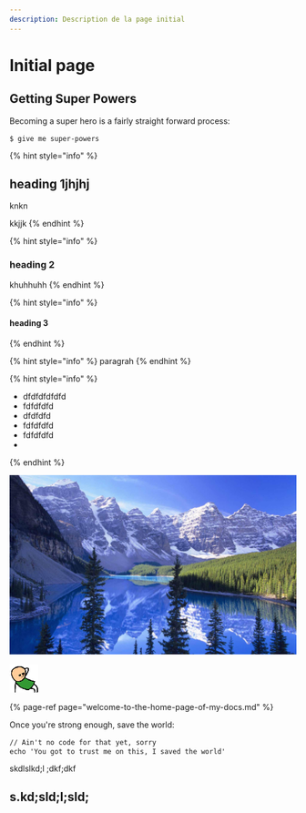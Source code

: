```yaml
---
description: Description de la page initial
---
```


# Initial page

## Getting Super Powers

Becoming a super hero is a fairly straight forward process:

```
$ give me super-powers
```



{% hint style="info" %}
## heading 1jhjhj

knkn

kkjjk
{% endhint %}

{% hint style="info" %}
### heading 2

khuhhuhh
{% endhint %}

{% hint style="info" %}
#### heading 3
{% endhint %}

{% hint style="info" %}
paragrah
{% endhint %}

{% hint style="info" %}
* dfdfdfdfdfd
* fdfdfdfd
* dfdfdfd
* fdfdfdfd
* fdfdfdfd
* 
{% endhint %}

![](.gitbook/assets/montagne-france%20%281%29.jpg)

![](.gitbook/assets/aw_yeah%20%281%29.gif)

{% page-ref page="welcome-to-the-home-page-of-my-docs.md" %}

Once you're strong enough, save the world:

```
// Ain't no code for that yet, sorry
echo 'You got to trust me on this, I saved the world'
```

skdlslkd;l ;dkf;dkf

## s.kd;sld;l;sld;



